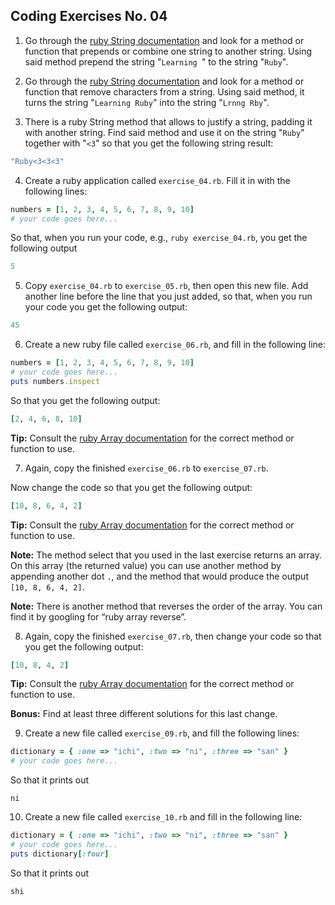 ## Coding Exercises No. 04
1. Go through the [ruby String documentation](https://ruby-doc.org/core-2.4.1/String.html) and look for a method or function that prepends or combine one string to another string. Using said method prepend the string "```Learning ```" to the string "```Ruby```".

2. Go through the [ruby String documentation](https://ruby-doc.org/core-2.4.1/String.html) and look for a method or function that remove characters from a string. Using said method, it turns the string "```Learning Ruby```" into the string "```Lrnng Rby```".

3. There is a ruby String method that allows to justify a string, padding it with another string. Find said method and use it on the string "```Ruby```" together with "```<3```" so that you get the following string result:  

```ruby
"Ruby<3<3<3"
```

4. Create a ruby application called ```exercise_04.rb```. Fill it in with the following lines:

```ruby
numbers = [1, 2, 3, 4, 5, 6, 7, 8, 9, 10]
# your code goes here...
```

So that, when you run  your code, e.g., ```ruby exercise_04.rb```, you get the following output  


```ruby
5
```

5. Copy ```exercise_04.rb``` to ```exercise_05.rb```, then open this new file. Add another line before the line that you just added, so that, when you run your code you get the following output:

```ruby
45
```

6. Create a new ruby file called ```exercise_06.rb```, and fill in the following line:

```ruby
numbers = [1, 2, 3, 4, 5, 6, 7, 8, 9, 10]
# your code goes here...
puts numbers.inspect
```

So that you get the following output:

```ruby
[2, 4, 6, 8, 10]
```

**Tip:** Consult the [ruby Array documentation](https://ruby-doc.org/core-2.4.1/Array.html) for the correct method or function to use.

7. Again, copy the finished ```exercise_06.rb``` to ```exercise_07.rb```.

Now change the code so that you get the following output:

```ruby
[10, 8, 6, 4, 2]
```

**Tip:** Consult the [ruby Array documentation](https://ruby-doc.org/core-2.4.1/Array.html) for the correct method or function to use.

**Note:** The method select that you used in the last exercise returns an array. On this array (the returned value) you can use another method by appending another dot ```.```, and the method that would produce the output ```[10, 8, 6, 4, 2]```.

**Note:** There is another method that reverses the order of the array. You can find it by googling for “ruby array reverse”.

8. Again, copy the finished ```exercise_07.rb```, then change your code so that you get the following output:

```ruby
[10, 8, 4, 2]
```

**Tip:** Consult the [ruby Array documentation](https://ruby-doc.org/core-2.4.1/Array.html) for the correct method or function to use.

**Bonus:** Find at least three different solutions for this last change.

9.  Create a new file called ```exercise_09.rb```, and fill the following lines:

```ruby
dictionary = { :one => "ichi", :two => "ni", :three => "san" }
# your code goes here...
```

So that it prints out

```
ni
```

10. Create a new file called ```exercise_10.rb``` and fill in the following line:

```ruby
dictionary = { :one => "ichi", :two => "ni", :three => "san" }
# your code goes here...
puts dictionary[:four]
```

So that it prints out

```
shi
```

 	




